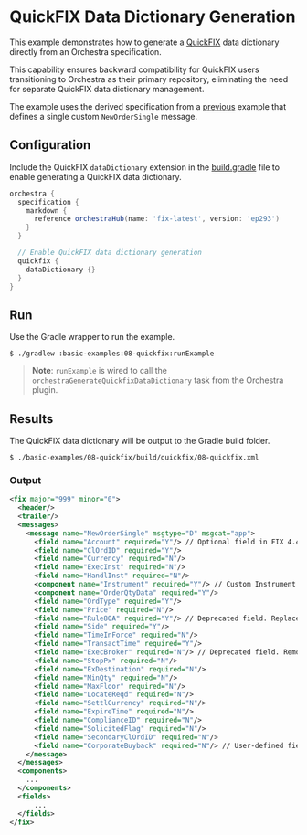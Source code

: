 # QuickFIX Data Dictionary Generation

This example demonstrates how to generate a [QuickFIX](https://www.quickfixj.org/) data dictionary directly from an Orchestra specification.

This capability ensures backward compatibility for QuickFIX users transitioning to Orchestra as their primary repository, eliminating the need for separate QuickFIX data dictionary management.

The example uses the derived specification from a [previous](../03-derived) example that defines a single custom `NewOrderSingle` message.

## Configuration

Include the QuickFIX `dataDictionary` extension in the [build.gradle](./build.gradle) file to enable generating a QuickFIX data dictionary.

```groovy
orchestra {
  specification {
    markdown {
      reference orchestraHub(name: 'fix-latest', version: 'ep293')
    }
  }

  // Enable QuickFIX data dictionary generation
  quickfix {
    dataDictionary {}
  }
}
```

## Run

Use the Gradle wrapper to run the example.

```shell
$ ./gradlew :basic-examples:08-quickfix:runExample
```
> **Note**: `runExample` is wired to call the `orchestraGenerateQuickfixDataDictionary` task from the Orchestra plugin.


## Results

The QuickFIX data dictionary will be output to the Gradle build folder.

```shell
$ ./basic-examples/08-quickfix/build/quickfix/08-quickfix.xml
```

### Output

```xml
<fix major="999" minor="0">
  <header/>
  <trailer/>
  <messages>
    <message name="NewOrderSingle" msgtype="D" msgcat="app">
      <field name="Account" required="Y"/> // Optional field in FIX 4.4
      <field name="ClOrdID" required="Y"/>
      <field name="Currency" required="N"/>
      <field name="ExecInst" required="N"/>
      <field name="HandlInst" required="N"/>
      <component name="Instrument" required="Y"/> // Custom Instrument component
      <component name="OrderQtyData" required="Y"/>
      <field name="OrdType" required="Y"/>
      <field name="Price" required="N"/>
      <field name="Rule80A" required="Y"/> // Deprecated field. Replaced by OrderCapacity(528) in FIX.4.3.
      <field name="Side" required="Y"/>
      <field name="TimeInForce" required="N"/>
      <field name="TransactTime" required="Y"/>
      <field name="ExecBroker" required="N"/> // Deprecated field. Removed in FIX.4.3.
      <field name="StopPx" required="N"/>
      <field name="ExDestination" required="N"/>
      <field name="MinQty" required="N"/>
      <field name="MaxFloor" required="N"/>
      <field name="LocateReqd" required="N"/>
      <field name="SettlCurrency" required="N"/>
      <field name="ExpireTime" required="N"/>
      <field name="ComplianceID" required="N"/>
      <field name="SolicitedFlag" required="N"/>
      <field name="SecondaryClOrdID" required="N"/>
      <field name="CorporateBuyback" required="N"/> // User-defined field (UDF) not present in the reference specification.
    </message>
  </messages>
  <components>
    ...
  </components>
  <fields>
      ...
  </fields>
</fix>
```
